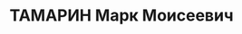 ---
title: ТАМАРИН Марк Моисеевич
description: "Род. в 1892, Мелитополь, еврей, обр.: среднее, искл. из ВКП(б) в 1937\
  \ г. Проживал: Москва, ул. Большая Ордынка, д. 17, кв. 75. Начальник конторы \"\
  Транстекстильшвей\". \n  Арестован 21.07.1937. Обв. в вредительстве и участии в\
  \ антисоветской троцкистской организации. Приговор: ВК ВС СССР, 16.11.1937 – ВМН.\
  \ Расстрелян 16.11.1937, г.Москва. \n  Реабилитирован ВК ВС СССР 04.07.1957"
---
